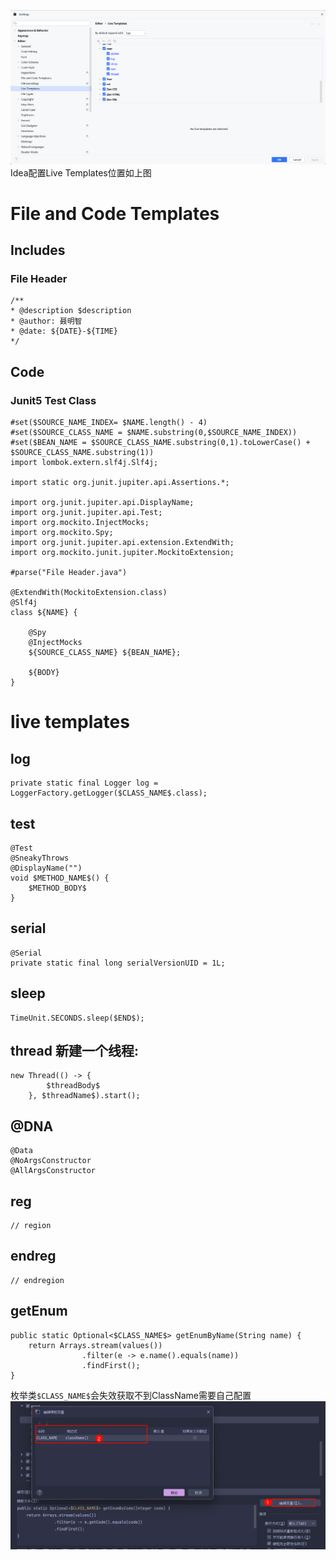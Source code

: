![idea配置Live Templates位置](./img/Idea模板liveTemplates位置.png)
Idea配置Live Templates位置如上图
# File and Code Templates
## Includes
### File Header
```text
/**
* @description $description
* @author: 聂明智
* @date: ${DATE}-${TIME}
*/
```
## Code
### Junit5 Test Class
```text
#set($SOURCE_NAME_INDEX= $NAME.length() - 4)
#set($SOURCE_CLASS_NAME = $NAME.substring(0,$SOURCE_NAME_INDEX))
#set($BEAN_NAME = $SOURCE_CLASS_NAME.substring(0,1).toLowerCase() + $SOURCE_CLASS_NAME.substring(1))
import lombok.extern.slf4j.Slf4j;

import static org.junit.jupiter.api.Assertions.*;

import org.junit.jupiter.api.DisplayName;
import org.junit.jupiter.api.Test;
import org.mockito.InjectMocks;
import org.mockito.Spy;
import org.junit.jupiter.api.extension.ExtendWith;
import org.mockito.junit.jupiter.MockitoExtension;

#parse("File Header.java")

@ExtendWith(MockitoExtension.class)
@Slf4j
class ${NAME} {

    @Spy
    @InjectMocks
    ${SOURCE_CLASS_NAME} ${BEAN_NAME};

    ${BODY}
}
```

# live templates

## log

```text:no-line-numbers
private static final Logger log = LoggerFactory.getLogger($CLASS_NAME$.class);
```

## test

```text:no-line-numbers
@Test
@SneakyThrows
@DisplayName("")
void $METHOD_NAME$() {
    $METHOD_BODY$
}
```

## serial
```text:no-line-numbers
@Serial
private static final long serialVersionUID = 1L;
```

## sleep

```text:no-line-numbers
TimeUnit.SECONDS.sleep($END$);
```

## thread 新建一个线程:

```text:no-line-numbers
new Thread(() -> {
        $threadBody$
    }, $threadName$).start();
```

## @DNA

```text:no-line-numbers
@Data
@NoArgsConstructor
@AllArgsConstructor
```
## reg

```text:no-line-numbers
// region
```

## endreg

```text:no-line-numbers
// endregion
```

## getEnum
```
public static Optional<$CLASS_NAME$> getEnumByName(String name) {
    return Arrays.stream(values())
                .filter(e -> e.name().equals(name))
                .findFirst();
}
```
枚举类`$CLASS_NAME$`会失效获取不到ClassName需要自己配置
![](img/2024-04-12-16-01-46.png)
